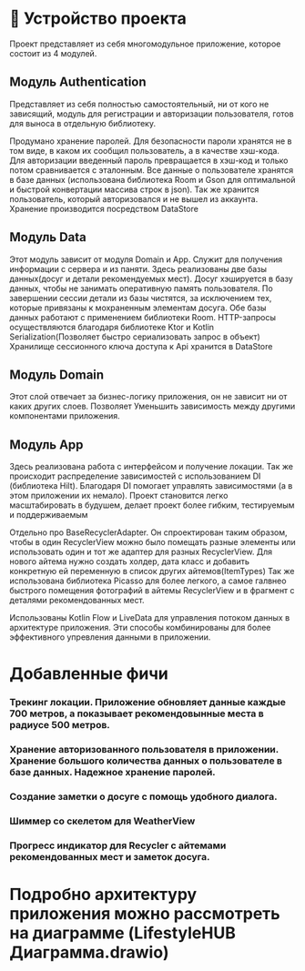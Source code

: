

# 📝 Устройство проекта

Проект представляет из себя многомодульное приложение, которое состоит из 4 модулей.

## Модуль Authentication

Представляет из себя полностью самостоятельный, ни от кого не зависящий, модуль для регистрации и авторизации пользователя, готов для выноса в отдельную библиотеку.

Продумано хранение паролей. Для безопасности пароли хранятся не в том виде, в каком их сообщил пользователь, а в качестве хэш-кода.
Для авторизации введенный пароль превращается в хэш-код и только потом сравнивается с эталонным.
Все данные о пользователе хранятся в базе данных (использована библиотека Room и Gson для оптимальной и быстрой конвертации массива строк в json).
Так же хранится пользователь, который авторизовался и не вышел из аккаунта. Хранение производится посредством DataStore

## Модуль Data

Этот модуль зависит от модуля Domain и App. Служит для получения информации с сервера и из паняти.
Здесь реализованы две базы данных(досуг и детали рекомендуемых мест).
Досуг хэшируется в базу данных, чтобы не занимать оперативную память пользователя. По завершении сессии детали из базы чистятся, за исключением тех, которые привязаны к мохраненным элементам досуга.
Обе базы данных работают с применением библиотеки Room.
HTTP-запросы осуществляются благодаря библиотеке Ktor и Kotlin Serialization(Позволяет быстро сериализовать запрос в объект)
Хранилище сессионного ключа доступа к Api хранится в DataStore

## Модуль Domain
Этот слой отвечает за бизнес-логику приложения, он не зависит ни от каких других слоев.
Позволяет Уменьшить зависимость между другими компонентами приложения.

## Модуль App
Здесь реализована работа с интерфейсом и получение локации.
Так же происходит распределение зависимостей с использованием DI (библиотека Hilt). Благодаря DI помогает управлять зависимостями (а в этом приложении их немало).
Проект становится легко масштабировать в будушем, делает проект более гибким, тестируемым и поддерживаемым

Отдельно про BaseRecyclerAdapter. Он спроектирован таким образом, чтобы в один RecyclerView можно было помещать разные элементы или использовать один и тот же адаптер для разных RecyclerView.
Для нового айтема нужно создать холдер, дата класс и добавить конкретную ей переменную в список других айтемов(ItemTypes)
Так же использована библиотека Picasso для более легкого, а самое галвнео быстрого помещения фотографий в айтемы RecyclerView и в фрагмент с деталями рекомендованных мест. 

Использованы Kotlin Flow и LiveData для управления потоком данных в архитектуре приложения. Эти способы комбинированы для более эффективного упревления данными в приложении. 

# Добавленные фичи

### Трекинг локации. Приложение обновляет данные каждые 700 метров, а показывает рекомендовынные места в радиусе 500 метров.
### Хранение авторизованного пользователя в приложении. Хранение большого количества данных о пользователе в базе данных. Надежное хранение паролей.
### Создание заметки о досуге с помощь удобного диалога.
### Шиммер со скелетом для WeatherView
### Прогресс индикатор для Recycler с айтемами рекомендованных мест и заметок досуга.

# Подробно архитектуру приложения можно рассмотреть на диаграмме (LifestyleHUB Диаграмма.drawio)